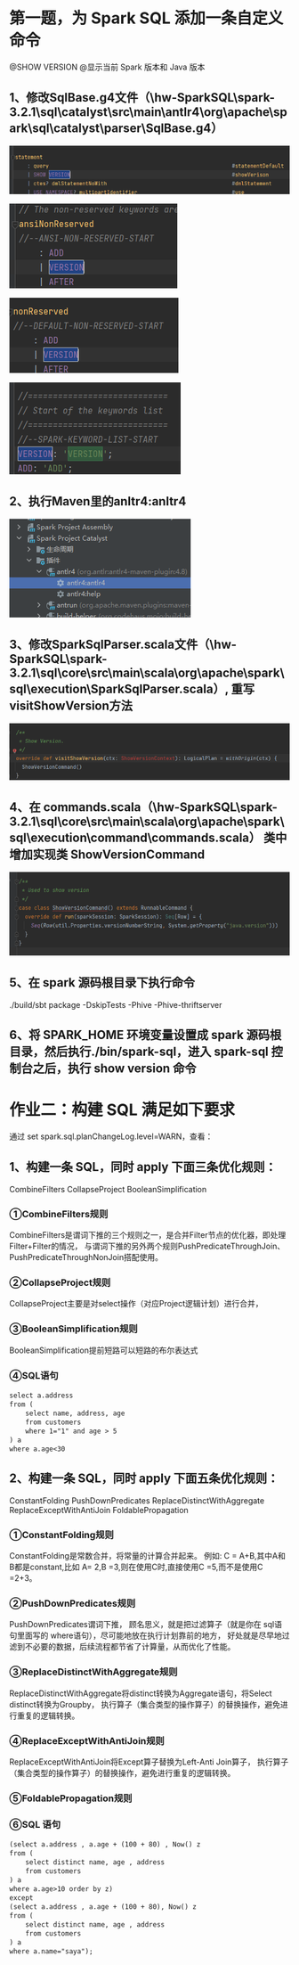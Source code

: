 # 第一题，为 Spark SQL 添加一条自定义命令
@SHOW VERSION
@显示当前 Spark 版本和 Java 版本


## 1、修改SqlBase.g4文件（\hw-SparkSQL\spark-3.2.1\sql\catalyst\src\main\antlr4\org\apache\spark\sql\catalyst\parser\SqlBase.g4）
![img.png](img.png)


![img_1.png](img_1.png)


![img_2.png](img_2.png)


![img_3.png](img_3.png)


## 2、执行Maven里的anltr4:anltr4
![img_4.png](img_4.png)


## 3、修改SparkSqlParser.scala文件（\hw-SparkSQL\spark-3.2.1\sql\core\src\main\scala\org\apache\spark\sql\execution\SparkSqlParser.scala）, 重写visitShowVersion方法

![img_5.png](img_5.png)


## 4、在 commands.scala（\hw-SparkSQL\spark-3.2.1\sql\core\src\main\scala\org\apache\spark\sql\execution\command\commands.scala） 类中增加实现类 ShowVersionCommand
![img_6.png](img_6.png)

## 5、在 spark 源码根目录下执行命令

./build/sbt package -DskipTests -Phive -Phive-thriftserver

## 6、将 SPARK_HOME 环境变量设置成 spark 源码根目录，然后执行./bin/spark-sql，进入 spark-sql 控制台之后，执行 show version 命令


# 作业二：构建 SQL 满足如下要求

通过 set spark.sql.planChangeLog.level=WARN，查看：

## 1、构建一条 SQL，同时 apply 下面三条优化规则：
CombineFilters
CollapseProject
BooleanSimplification

### ①CombineFilters规则
CombineFilters是谓词下推的三个规则之一，是合并Filter节点的优化器，即处理Filter+Filter的情况，
与谓词下推的另外两个规则PushPredicateThroughJoin、PushPredicateThroughNonJoin搭配使用。

### ②CollapseProject规则
CollapseProject主要是对select操作（对应Project逻辑计划）进行合并，


### ③BooleanSimplification规则
BooleanSimplification提前短路可以短路的布尔表达式

### ④SQL语句
    select a.address
    from (
        select name, address, age 
        from customers 
        where 1="1" and age > 5    
    ) a
    where a.age<30


## 2、构建一条 SQL，同时 apply 下面五条优化规则：
ConstantFolding
PushDownPredicates
ReplaceDistinctWithAggregate
ReplaceExceptWithAntiJoin
FoldablePropagation

### ①ConstantFolding规则
ConstantFolding是常数合并，将常量的计算合并起来。
例如: C = A+B,其中A和B都是constant,比如 A= 2,B =3,则在使用C时,直接使用C =5,而不是使用C =2+3。

### ②PushDownPredicates规则
PushDownPredicates谓词下推， 顾名思义，就是把过滤算子（就是你在 sql语句里面写的 where语句），尽可能地放在执行计划靠前的地方，
好处就是尽早地过滤到不必要的数据，后续流程都节省了计算量，从而优化了性能。

### ③ReplaceDistinctWithAggregate规则
ReplaceDistinctWithAggregate将distinct转换为Aggregate语句，将Select distinct转换为Groupby，
执行算子（集合类型的操作算子）的替换操作，避免进行重复的逻辑转换。

### ④ReplaceExceptWithAntiJoin规则
ReplaceExceptWithAntiJoin将Except算子替换为Left-Anti Join算子，
执行算子（集合类型的操作算子）的替换操作，避免进行重复的逻辑转换。

### ⑤FoldablePropagation规则

### ⑥SQL 语句

    (select a.address , a.age + (100 + 80) , Now() z
    from (
        select distinct name, age , address  
        from customers
    ) a
    where a.age>10 order by z)
    except
    (select a.address , a.age + (100 + 80), Now() z
    from (
        select distinct name, age , address  
        from customers
    ) a
    where a.name="saya");